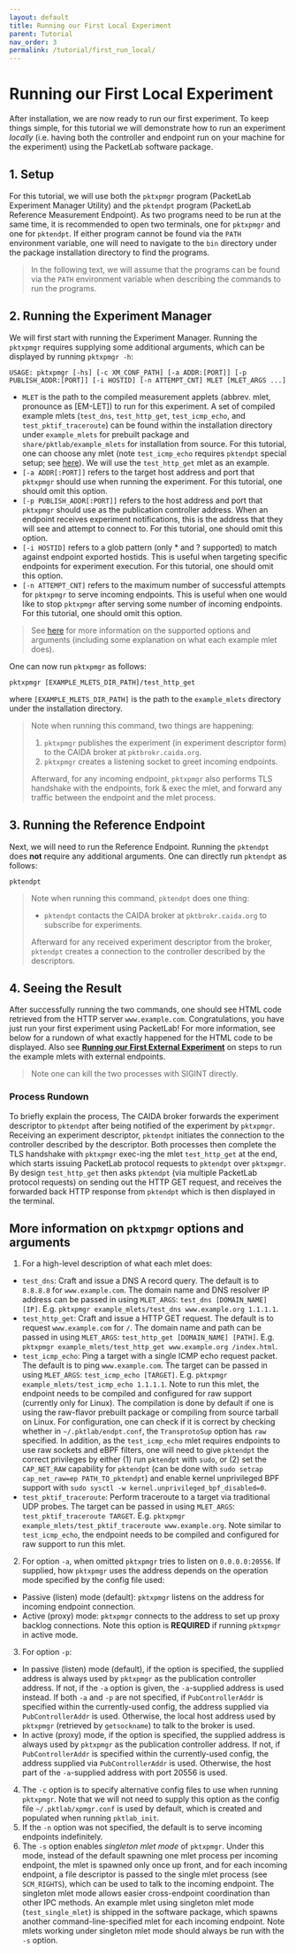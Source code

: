 ```yaml
---
layout: default
title: Running our First Local Experiment
parent: Tutorial
nav_order: 3
permalink: /tutorial/first_run_local/
---
```


# Running our First Local Experiment
After installation, we are now ready to run our first experiment. To keep things simple, for this tutorial we will demonstrate how to run an experiment *locally* (i.e. having both the controller and endpoint run on your machine for the experiment) using the PacketLab software package.

## 1. Setup
For this tutorial, we will use both the `pktxpmgr` program (PacketLab Experiment Manager Utility) and the `pktendpt` program (PacketLab Reference Measurement Endpoint). As two programs need to be run at the same time, it is recommended to open two terminals, one for `pktxpmgr` and one for `pktendpt`. If either program cannot be found via the `PATH` environment variable, one will need to navigate to the `bin` directory under the package installation directory to find the programs.
> In the following text, we will assume that the programs can be found via the `PATH` environment variable when describing the commands to run the programs.

## 2. Running the Experiment Manager
We will first start with running the Experiment Manager. Running the `pktxpmgr` requires supplying some additional arguments, which can be displayed by running `pktxpmgr -h`:
```
USAGE: pktxpmgr [-hs] [-c XM_CONF_PATH] [-a ADDR:[PORT]] [-p PUBLISH_ADDR:[PORT]] [-i HOSTID] [-n ATTEMPT_CNT] MLET [MLET_ARGS ...]
```
- `MLET` is the path to the compiled measurement applets (abbrev. mlet, pronounce as [EM-LET]) to run for this experiment. A set of compiled example mlets (`test_dns`, `test_http_get`, `test_icmp_echo`, and `test_pktif_traceroute`) can be found within the installation directory under `example_mlets` for prebuilt package and `share/pktlab/example_mlets` for installation from source. For this tutorial, one can choose any mlet (note `test_icmp_echo` requires `pktendpt` special setup; see [here](#more-information-on-pktxpmgr-options-and-arguments)). We will use the `test_http_get` mlet as an example.
- `[-a ADDR[:PORT]]` refers to the target host address and port that `pktxpmgr` should use when running the experiment. For this tutorial, one should omit this option.
- `[-p PUBLISH_ADDR[:PORT]]` refers to the host address and port that `pktxpmgr` should use as the publication controller address. When an endpoint receives experiment notifications, this is the address that they will see and attempt to connect to. For this tutorial, one should omit this option.
- `[-i HOSTID]` refers to a glob pattern (only * and ? supported) to match against endpoint exported hostids. This is useful when targeting specific endpoints for experiment execution. For this tutorial, one should omit this option.
- `[-n ATTEMPT_CNT]` refers to the maximum number of successful attempts for `pktxpmgr` to serve incoming endpoints. This is useful when one would like to stop `pktxpmgr` after serving some number of incoming endpoints. For this tutorial, one should omit this option.
> See [here](#more-information-on-pktxpmgr-options-and-arguments) for more information on the supported options and arguments (including some explanation on what each example mlet does).

One can now run `pktxpmgr` as follows:
```
pktxpmgr [EXAMPLE_MLETS_DIR_PATH]/test_http_get
```
where `[EXAMPLE_MLETS_DIR_PATH]` is the path to the `example_mlets` directory under the installation directory.
> Note when running this command, two things are happening:
> 1. `pktxpmgr` publishes the experiment (in experiment descriptor form) to the CAIDA broker at `pktbrokr.caida.org`.
> 2. `pktxpmgr` creates a listening socket to greet incoming endpoints.
>
> Afterward, for any incoming endpoint, `pktxpmgr` also performs TLS handshake with the endpoints, fork & exec the mlet, and forward any traffic between the endpoint and the mlet process.

## 3. Running the Reference Endpoint
Next, we will need to run the Reference Endpoint. Running the `pktendpt` does **not** require any additional arguments. One can directly run `pktendpt` as follows:
```
pktendpt
```
> Note when running this command, `pktendpt` does one thing:
> - `pktendpt` contacts the CAIDA broker at `pktbrokr.caida.org` to subscribe for experiments.
>
> Afterward for any received experiment descriptor from the broker, `pktendpt` creates a connection to the controller described by the descriptors.

## 4. Seeing the Result
After successfully running the two commands, one should see HTML code retrieved from the HTTP server `www.example.com`. Congratulations, you have just run your first experiment using PacketLab! For more information, see below for a rundown of what exactly happened for the HTML code to be displayed. Also see **[Running our First External Experiment](/tutorial/first_run_external)** on steps to run the example mlets with external endpoints.
> Note one can kill the two processes with SIGINT directly.

### Process Rundown
To briefly explain the process, The CAIDA broker forwards the experiment descriptor to `pktendpt` after being notified of the experiment by `pktxpmgr`. Receiving an experiment descriptor, `pktendpt` initiates the connection to the controller described by the descriptor. Both processes then complete the TLS handshake with `pktxpmgr` exec-ing the mlet `test_http_get` at the end, which starts issuing PacketLab protocol requests to `pktendpt` over `pktxpmgr`. By design `test_http_get` then asks `pktendpt` (via multiple PacketLab protocol requests) on sending out the HTTP GET request, and receives the forwarded back HTTP response from `pktendpt` which is then displayed in the terminal.

## More information on `pktxpmgr` options and arguments
1. For a high-level description of what each mlet does:
- `test_dns`: Craft and issue a DNS A record query. The default is to `8.8.8.8` for `www.example.com`. The domain name and DNS resolver IP address can be passed in using `MLET_ARGS`: `test_dns [DOMAIN_NAME] [IP]`. E.g. `pktxpmgr example_mlets/test_dns www.example.org 1.1.1.1`.
- `test_http_get`: Craft and issue a HTTP GET request. The default is to request `www.example.com` for `/`. The domain name and path can be passed in using `MLET_ARGS`: `test_http_get [DOMAIN_NAME] [PATH]`. E.g. `pktxpmgr example_mlets/test_http_get www.example.org /index.html`.
- `test_icmp_echo`: Ping a target with a single ICMP echo request packet. The default is to ping `www.example.com`. The target can be passed in using `MLET_ARGS`: `test_icmp_echo [TARGET]`. E.g. `pktxpmgr example_mlets/test_icmp_echo 1.1.1.1`. Note to run this mlet, the endpoint needs to be compiled and configured for raw support (currently only for Linux). The compilation is done by default if one is using the raw-flavor prebuilt package or compiling from source tarball on Linux. For configuration, one can check if it is correct by checking whether in `~/.pktlab/endpt.conf`, the `TransprotoSup` option has `raw` specified. In addition, as the `test_icmp_echo` mlet requires endpoints to use raw sockets and eBPF filters, one will need to give `pktendpt` the correct privileges by either (1) run `pktendpt` with `sudo`, or (2) set the `CAP_NET_RAW` capability for `pktendpt` (can be done with `sudo setcap cap_net_raw=ep PATH_TO_pktendpt`) and enable kernel unprivileged BPF support with `sudo sysctl -w kernel.unprivileged_bpf_disabled=0`.
- `test_pktif_traceroute`: Perform traceroute to a target via traditional UDP probes. The target can be passed in using `MLET_ARGS`: `test_pktif_traceroute TARGET`. E.g. `pktxpmgr example_mlets/test_pktif_traceroute www.example.org`. Note similar to `test_icmp_echo`, the endpoint needs to be compiled and configured for raw support to run this mlet.
2. For option `-a`, when omitted `pktxpmgr` tries to listen on `0.0.0.0:20556`. If supplied, how `pktxpmgr` uses the address depends on the operation mode specified by the config file used:
- Passive (listen) mode (default): `pktxpmgr` listens on the address for incoming endpoint connection.
- Active (proxy) mode: `pktxpmgr` connects to the address to set up proxy backlog connections. Note this option is **REQUIRED** if running `pktxpmgr` in active mode.
3. For option `-p`:
- In passive (listen) mode (default), if the option is specified, the supplied address is always used by `pktxpmgr` as the publication controller address. If not, if the `-a` option is given, the `-a`-supplied address is used instead. If both `-a` and `-p` are not specified, if `PubControllerAddr` is specified within the currently-used config, the address supplied via `PubControllerAddr` is used. Otherwise, the local host address used by `pktxpmgr` (retrieved by `getsockname`) to talk to the broker is used.
- In active (proxy) mode, if the option is specified, the supplied address is always used by `pktxpmgr` as the publication controller address. If not, if `PubControllerAddr` is specified within the currently-used config, the address supplied via `PubControllerAddr` is used. Otherwise, the host part of the `-a`-supplied address with port 20556 is used.
4. The `-c` option is to specify alternative config files to use when running `pktxpmgr`. Note that we will not need to supply this option as the config file `~/.pktlab/xpmgr.conf` is used by default, which is created and populated when running `pktlab_init`.
5. If the `-n` option was not specified, the default is to serve incoming endpoints indefinitely.
6. The `-s` option enables *singleton mlet mode* of `pktxpmgr`. Under this mode, instead of the default spawning one mlet process per incoming endpoint, the mlet is spawned only once up front, and for each incoming endpoint, a file descriptor is passed to the single mlet process (see `SCM_RIGHTS`), which can be used to talk to the incoming endpoint. The singleton mlet mode allows easier cross-endpoint coordination than other IPC methods. An example mlet using singleton mlet mode (`test_single_mlet`) is shipped in the software package, which spawns another command-line-specified mlet for each incoming endpoint. Note mlets working under singleton mlet mode should always be run with the `-s` option.